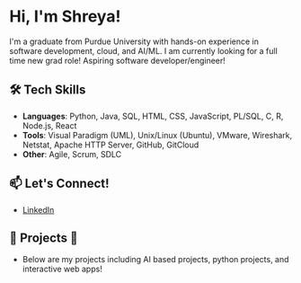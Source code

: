 # Hi, I'm Shreya!

I'm a graduate from Purdue University with hands-on experience in software development, cloud, and AI/ML. I am currently looking for a full time new grad role! Aspiring software developer/engineer!

## 🛠️ Tech Skills
- **Languages**: Python, Java, SQL, HTML, CSS, JavaScript, PL/SQL, C, R, Node.js, React
- **Tools**: Visual Paradigm (UML), Unix/Linux (Ubuntu), VMware, Wireshark, Netstat, Apache HTTP Server, GitHub, GitCloud   
- **Other**: Agile, Scrum, SDLC

## 📫 Let's Connect!
- [LinkedIn](https://www.linkedin.com/in/shreya-guddeti-aa1003220/)

## 🚀 Projects 🔽
- Below are my projects including AI based projects, python projects, and interactive web apps!
